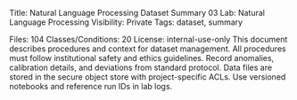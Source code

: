 Title: Natural Language Processing Dataset Summary 03
Lab: Natural Language Processing
Visibility: Private
Tags: dataset, summary

Files: 104
Classes/Conditions: 20
License: internal-use-only
This document describes procedures and context for dataset management.
All procedures must follow institutional safety and ethics guidelines.
Record anomalies, calibration details, and deviations from standard protocol.
Data files are stored in the secure object store with project-specific ACLs.
Use versioned notebooks and reference run IDs in lab logs.
